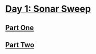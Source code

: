 # [Day 1: Sonar Sweep](https://adventofcode.com/2021/day/1)

## [Part One](https://adventofcode.com/2021/day/1#part1)

## [Part Two](https://adventofcode.com/2021/day/1#part2)
